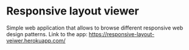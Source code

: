 # Responsive layout viewer
Simple web application that allows to browse different responsive web design patterns.
Link to the app: https://responsive-layout-veiwer.herokuapp.com/

